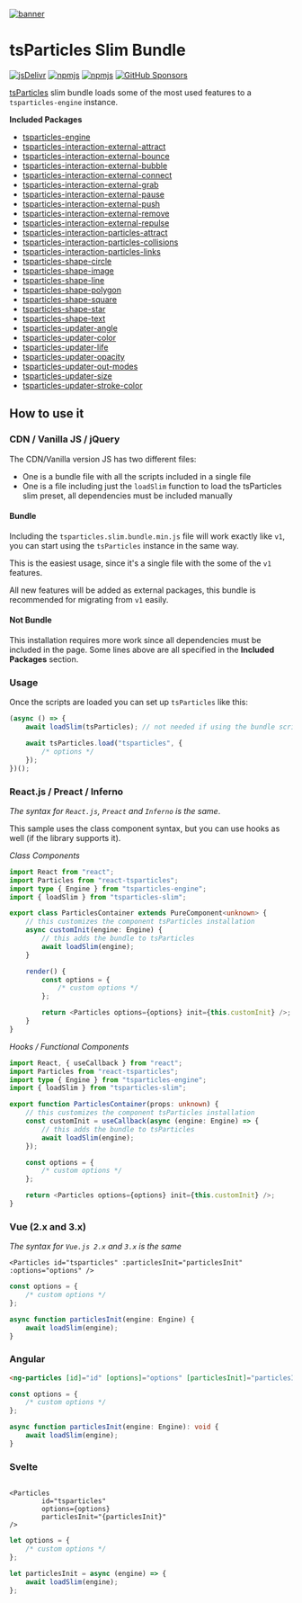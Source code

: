 [![banner](https://particles.js.org/images/banner2.png)](https://particles.js.org)

# tsParticles Slim Bundle

[![jsDelivr](https://data.jsdelivr.com/v1/package/npm/tsparticles-slim/badge)](https://www.jsdelivr.com/package/npm/tsparticles-slim) [![npmjs](https://badge.fury.io/js/tsparticles-slim.svg)](https://www.npmjs.com/package/tsparticles-slim) [![npmjs](https://img.shields.io/npm/dt/tsparticles-slim)](https://www.npmjs.com/package/tsparticles-slim) [![GitHub Sponsors](https://img.shields.io/github/sponsors/matteobruni)](https://github.com/sponsors/matteobruni)

[tsParticles](https://github.com/matteobruni/tsparticles) slim bundle loads some of the most used features to
a `tsparticles-engine` instance.

**Included Packages**

-   [tsparticles-engine](https://github.com/matteobruni/tsparticles/tree/main/engine)
-   [tsparticles-interaction-external-attract](https://github.com/matteobruni/tsparticles/tree/main/interactions/external/attract)
-   [tsparticles-interaction-external-bounce](https://github.com/matteobruni/tsparticles/tree/main/interactions/external/bounce)
-   [tsparticles-interaction-external-bubble](https://github.com/matteobruni/tsparticles/tree/main/interactions/external/bubble)
-   [tsparticles-interaction-external-connect](https://github.com/matteobruni/tsparticles/tree/main/interactions/external/connect)
-   [tsparticles-interaction-external-grab](https://github.com/matteobruni/tsparticles/tree/main/interactions/external/grab)
-   [tsparticles-interaction-external-pause](https://github.com/matteobruni/tsparticles/tree/main/interactions/external/pause)
-   [tsparticles-interaction-external-push](https://github.com/matteobruni/tsparticles/tree/main/interactions/external/push)
-   [tsparticles-interaction-external-remove](https://github.com/matteobruni/tsparticles/tree/main/interactions/external/remove)
-   [tsparticles-interaction-external-repulse](https://github.com/matteobruni/tsparticles/tree/main/interactions/external/repulse)
-   [tsparticles-interaction-particles-attract](https://github.com/matteobruni/tsparticles/tree/main/interactions/particles/attract)
-   [tsparticles-interaction-particles-collisions](https://github.com/matteobruni/tsparticles/tree/main/interactions/particles/collisions)
-   [tsparticles-interaction-particles-links](https://github.com/matteobruni/tsparticles/tree/main/interactions/particles/links)
-   [tsparticles-shape-circle](https://github.com/matteobruni/tsparticles/tree/main/shapes/circle)
-   [tsparticles-shape-image](https://github.com/matteobruni/tsparticles/tree/main/shapes/image)
-   [tsparticles-shape-line](https://github.com/matteobruni/tsparticles/tree/main/shapes/line)
-   [tsparticles-shape-polygon](https://github.com/matteobruni/tsparticles/tree/main/shapes/polygon)
-   [tsparticles-shape-square](https://github.com/matteobruni/tsparticles/tree/main/shapes/square)
-   [tsparticles-shape-star](https://github.com/matteobruni/tsparticles/tree/main/shapes/star)
-   [tsparticles-shape-text](https://github.com/matteobruni/tsparticles/tree/main/shapes/text)
-   [tsparticles-updater-angle](https://github.com/matteobruni/tsparticles/tree/main/updaters/angle)
-   [tsparticles-updater-color](https://github.com/matteobruni/tsparticles/tree/main/updaters/color)
-   [tsparticles-updater-life](https://github.com/matteobruni/tsparticles/tree/main/updaters/life)
-   [tsparticles-updater-opacity](https://github.com/matteobruni/tsparticles/tree/main/updaters/opacity)
-   [tsparticles-updater-out-modes](https://github.com/matteobruni/tsparticles/tree/main/updaters/outModes)
-   [tsparticles-updater-size](https://github.com/matteobruni/tsparticles/tree/main/updaters/size)
-   [tsparticles-updater-stroke-color](https://github.com/matteobruni/tsparticles/tree/main/updaters/strokeColor)

## How to use it

### CDN / Vanilla JS / jQuery

The CDN/Vanilla version JS has two different files:

-   One is a bundle file with all the scripts included in a single file
-   One is a file including just the `loadSlim` function to load the tsParticles slim preset, all dependencies must be
    included manually

#### Bundle

Including the `tsparticles.slim.bundle.min.js` file will work exactly like `v1`, you can start using the `tsParticles`
instance in the same way.

This is the easiest usage, since it's a single file with the some of the `v1` features.

All new features will be added as external packages, this bundle is recommended for migrating from `v1` easily.

#### Not Bundle

This installation requires more work since all dependencies must be included in the page. Some lines above are all
specified in the **Included Packages** section.

### Usage

Once the scripts are loaded you can set up `tsParticles` like this:

```javascript
(async () => {
    await loadSlim(tsParticles); // not needed if using the bundle script, required for any other installation

    await tsParticles.load("tsparticles", {
        /* options */
    });
})();
```

### React.js / Preact / Inferno

_The syntax for `React.js`, `Preact` and `Inferno` is the same_.

This sample uses the class component syntax, but you can use hooks as well (if the library supports it).

_Class Components_

```typescript jsx
import React from "react";
import Particles from "react-tsparticles";
import type { Engine } from "tsparticles-engine";
import { loadSlim } from "tsparticles-slim";

export class ParticlesContainer extends PureComponent<unknown> {
    // this customizes the component tsParticles installation
    async customInit(engine: Engine) {
        // this adds the bundle to tsParticles
        await loadSlim(engine);
    }

    render() {
        const options = {
            /* custom options */
        };

        return <Particles options={options} init={this.customInit} />;
    }
}
```

_Hooks / Functional Components_

```typescript jsx
import React, { useCallback } from "react";
import Particles from "react-tsparticles";
import type { Engine } from "tsparticles-engine";
import { loadSlim } from "tsparticles-slim";

export function ParticlesContainer(props: unknown) {
    // this customizes the component tsParticles installation
    const customInit = useCallback(async (engine: Engine) => {
        // this adds the bundle to tsParticles
        await loadSlim(engine);
    });

    const options = {
        /* custom options */
    };

    return <Particles options={options} init={this.customInit} />;
}
```

### Vue (2.x and 3.x)

_The syntax for `Vue.js 2.x` and `3.x` is the same_

```vue
<Particles id="tsparticles" :particlesInit="particlesInit" :options="options" />
```

```js
const options = {
    /* custom options */
};

async function particlesInit(engine: Engine) {
    await loadSlim(engine);
}
```

### Angular

```html
<ng-particles [id]="id" [options]="options" [particlesInit]="particlesInit"></ng-particles>
```

```ts
const options = {
    /* custom options */
};

async function particlesInit(engine: Engine): void {
    await loadSlim(engine);
}
```

### Svelte

```sveltehtml

<Particles
        id="tsparticles"
        options={options}
        particlesInit="{particlesInit}"
/>
```

```js
let options = {
    /* custom options */
};

let particlesInit = async (engine) => {
    await loadSlim(engine);
};
```
